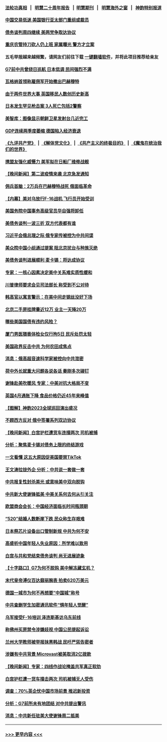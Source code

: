 #### [法轮功真相](https://github.com/gfw-breaker/truth/blob/master/README.md?t=0) &nbsp;&nbsp;|&nbsp;&nbsp; [明慧二十周年报告](https://github.com/gfw-breaker/mh-reports/blob/master/README.md?t=0) &nbsp;&nbsp;|&nbsp;&nbsp;[明慧期刊](https://github.com/gfw-breaker/mh-qikan) &nbsp;&nbsp;|&nbsp;&nbsp; [明慧海外之窗](https://github.com/gfw-breaker/mh-news/blob/master/README.md?t=0) &nbsp;&nbsp;|&nbsp;&nbsp; [神韵特别报道](https://github.com/gfw-breaker/mh-news/blob/master/shenyun.md?t=0)
#### [中国交易低迷 美国银行亚太部门重组或裁员](../pages/nsc418/n14003993.md?t=05260043) 
#### [债务谈判周四继续 美两党争取达协议](../pages/nsc418/n14003944.md?t=05260043) 
#### [重庆农管持刀砍人仍上班 家属曝光 警方才立案](../pages/nsc418/n14003842.md?t=05260043) 
#### 五毛举报越来越频繁，请网友们前往下载 [一键翻墙软件](https://github.com/gfw-breaker/ssr-accounts)，并将此项目推荐给亲友
#### [G7前中共曾绕日巡航 日本低调 民间强烈不满](../pages/nsc418/n14003738.md?t=05260043) 
#### [瓦格纳首领称雇佣军开始撤出巴赫穆特](../pages/nsc418/n14003844.md?t=05260043) 
#### [由于两件世界大事 英国移民人数创历史新高](../pages/nsc418/n14003882.md?t=05260043) 
#### [日本发生罕见枪击案 3人死亡包括2警察](../pages/nsc418/n14003824.md?t=05260043) 
#### [美智库：图像显示朝鲜卫星发射台几近完工](../pages/nsc418/n14003771.md?t=05260043) 
#### [GDP连续两季度萎缩 德国陷入经济衰退](../pages/nsc418/n14003747.md?t=05260043) 
#### [《九评共产党》](https://github.com/begood0513/9ping.md/blob/master/README.md) &nbsp;|&nbsp; [《解体党文化》](../../../../jtdwh.md/blob/master/README.md)  &nbsp;|&nbsp; [《共产主义的终极目的》](../../../../gczydzjmd.md/blob/master/README.md) &nbsp;|&nbsp; [《魔鬼在统治我们的世界》](../../../../mgztzwmdsj.md/blob/master/README.md) 
#### [携盟友强化威慑力 美军拟在日船厂维修战舰](../pages/nsc418/n14003675.md?t=05260043) 
#### [【晚间新闻】第二波疫情来袭 北京急发通知](../pages/nsc418/n14003275.md?t=05260043) 
#### [佣兵首脑：2万兵在巴赫穆特战死 俄面临革命](../pages/nsc418/n14003544.md?t=05260043) 
#### [【内幕】美对乌放行F-16战机 飞行员开始受训](../pages/nsc418/n14002651.md?t=05260043) 
#### [美国务院中国事务高级官员华自强将卸任](../pages/nsc418/n14003422.md?t=05260043) 
#### [美债务谈判一波三折 双方代表都有谁](../pages/nsc418/n14003330.md?t=05260043) 
#### [习近平会俄总理之际 俄专家传被控为中共间谍](../pages/nsc418/n14003381.md?t=05260043) 
#### [美众院中国小组通过提案 阻北京扰台与种族灭绝](../pages/nsc418/n14003358.md?t=05260043) 
#### [美债务谈判进展顺利 麦卡锡：将达成协议](../pages/nsc418/n14003231.md?t=05260043) 
#### [专家：一核心因素决定美中关系难实质性缓和](../pages/nsc418/n14003322.md?t=05260043) 
#### [川普律师要求会见司法部长 称受到不公对待](../pages/nsc418/n14003267.md?t=05260043) 
#### [韩高官以寓言警示：在美中间走钢丝没好下场](../pages/nsc418/n14003314.md?t=05260043) 
#### [北京二手房挂牌量近12万 业主一天降20万](../pages/nsc418/n14003072.md?t=05260043) 
#### [哪些美国国债有违约风险？](../pages/nsc418/n14003259.md?t=05260043) 
#### [厦门男医猥亵体检女仅行拘5日 民斥处罚太轻](../pages/nsc418/n14003071.md?t=05260043) 
#### [美国政界反击中共 为何农田成焦点](../pages/nsc418/n14003260.md?t=05260043) 
#### [消息：俄高超音速科学家被控向中共泄密](../pages/nsc418/n14003122.md?t=05260043) 
#### [荷中外长就重大问题各说各话 秦刚多次碰钉](../pages/nsc418/n14003248.md?t=05260043) 
#### [谢锋赴美吹暖风 专家：中美对抗大格局不变](../pages/nsc418/n14003106.md?t=05260043) 
#### [英国4月通胀下降 食品价格仍近45年来峰值](../pages/nsc418/n14003121.md?t=05260043) 
#### [【图解】神韵2023全球巡回演出盛况](../pages/nsc418/n14002549.md?t=05260043) 
#### [不顾西方反对 俄中签署系列双边协议](../pages/nsc418/n14003045.md?t=05260043) 
#### [【晚间新闻】白宫护栏遭货车连撞两次 司机被捕](../pages/nsc418/n14003064.md?t=05260043) 
#### [分析：聚焦麦卡锡对债务上限的终结游戏](../pages/nsc418/n14002626.md?t=05260043) 
#### [一文看懂 这五大原因促美国要禁TikTok](../pages/nsc418/n14002629.md?t=05260043) 
#### [王文涛拉拢外企 分析：中共说一套做一套](../pages/nsc418/n14002726.md?t=05260043) 
#### [中共报复性封杀美光 或意味美中双向脱钩](../pages/nsc418/n14002606.md?t=05260043) 
#### [中共新大使谢锋抵美 中美关系何去何从引关注](../pages/nsc418/n14002703.md?t=05260043) 
#### [欧盟商会会长：中国经济面临长时间瓶颈期](../pages/nsc418/n14002684.md?t=05260043) 
#### [“520”结婚人数断崖下跌 民众称生存艰难](../pages/nsc418/n14002424.md?t=05260043) 
#### [日本祭芯片设备出口管制新规 中共为何不安](../pages/nsc418/n14002608.md?t=05260043) 
#### [高盛析中国年轻人失业原因：所学难以致用](../pages/nsc418/n14002617.md?t=05260043) 
#### [白宫与共和党结束债务谈判 尚无进展迹象](../pages/nsc418/n14002573.md?t=05260043) 
#### [【十字路口】G7为何不脱钩 美中解冻藏玄机？](../pages/nsc418/n14002513.md?t=05260043) 
#### [末代皇帝溥仪百达翡丽腕表 拍卖620万美元](../pages/nsc418/n14002609.md?t=05260043) 
#### [德国一城市为何不再想要“中国城”称号](../pages/nsc418/n14002451.md?t=05260043) 
#### [中共查删学生加密通讯软件“惧年轻人觉醒”](../pages/nsc418/n14001866.md?t=05260043) 
#### [乌军接受F-16培训 泽连斯基访乌东前线](../pages/nsc418/n14002565.md?t=05260043) 
#### [称佛州买房禁令涉嫌歧视 中国公民提起诉讼](../pages/nsc418/n14002447.md?t=05260043) 
#### [兰州大学教师被举报抹黑韩战 民吁严惩告密者](../pages/nsc418/n14002420.md?t=05260043) 
#### [涉嫌有中共背景 Microvast被美取消2亿拨款](../pages/nsc418/n14002425.md?t=05260043) 
#### [【晚间新闻】专家：四线作战论掩盖共军真正软肋](../pages/nsc418/n14002400.md?t=05260043) 
#### [白宫护栏遭一货车撞击两次 司机被捕无人受伤](../pages/nsc418/n14002369.md?t=05260043) 
#### [调查：70%英企忧中国市场前景 推迟新投资](../pages/nsc418/n14002348.md?t=05260043) 
#### [分析：G7前所未有地团结 对中共提出警讯](../pages/nsc418/n14001964.md?t=05260043) 
#### [消息：中共新任驻美大使谢锋周二抵美](../pages/nsc418/n14002231.md?t=05260043) 

----
#### [ >>> 更早内容 <<< ](../indexes/nsc418-earlier.md)
